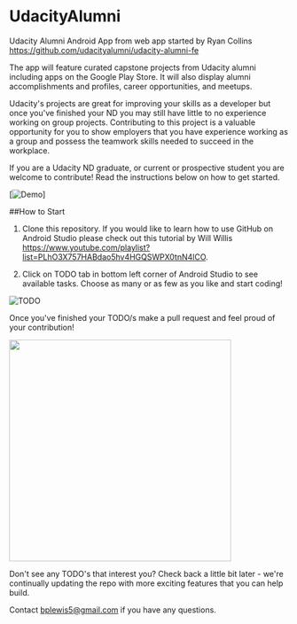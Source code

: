 # UdacityAlumni
Udacity Alumni Android App from web app started by Ryan Collins https://github.com/udacityalumni/udacity-alumni-fe

The app will feature curated capstone projects from Udacity alumni including apps on the Google Play Store. It will also display alumni accomplishments and profiles, career opportunities, and meetups.

Udacity's projects are great for improving your skills as a developer but once you've finished your ND you may still have little to no experience working on group projects. Contributing to this project is a valuable opportunity for you to show employers that you have experience working as a group and possess the teamwork skills needed to succeed in the workplace.

If you are a Udacity ND graduate, or current or prospective student you are welcome to contribute! Read the instructions below on how to get started. 

[![Demo](https://j.gifs.com/GZXDKJ.gif)]

##How to Start

1. Clone this repository. If you would like to learn how to use GitHub on Android Studio please check out this tutorial by Will Willis https://www.youtube.com/playlist?list=PLhO3X757HABdao5hv4HGQSWPX0tnN4lCO. 

2. Click on TODO tab in bottom left corner of Android Studio to see available tasks. Choose as many or as few as you like and start coding!

![TODO](https://github.com/BenGoBlue05/UdacityAlumni/blob/master/Todos/Todo.png)

Once you've finished your TODO/s make a pull request and feel proud of your contribution!

<img src="https://github.com/BenGoBlue05/UdacityAlumni/blob/master/Todos/pull-request.png" width = 400>

Don't see any TODO's that interest you? Check back a little bit later - we're continually updating the repo with more exciting features that you can help build.

Contact bplewis5@gmail.com if you have any questions.




